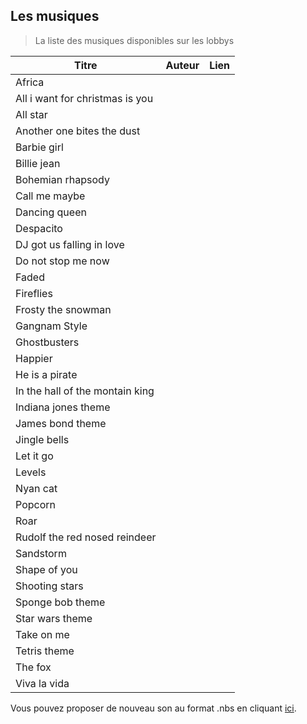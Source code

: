 ## Les musiques
> La liste des musiques disponibles sur les lobbys

| Titre | Auteur |  Lien
|--|--|--|
| Africa |  |  |
| All i want for christmas is you |  |  |
| All star |  |  |
| Another one bites the dust |  |  |
| Barbie girl |  |  |
| Billie jean |  |  |
| Bohemian rhapsody |  |  |
| Call me maybe |  |  |
| Dancing queen |  |  |
| Despacito |  |  |
| DJ got us falling in love |  |  |
| Do not stop me now |  |  |
| Faded |  |  |
| Fireflies |  |  |
| Frosty the snowman |  |  |
| Gangnam Style |  |  |
| Ghostbusters |  |  |
| Happier |  |  |
| He is a pirate |  |  |
| In the hall of the montain king |  |  |
| Indiana jones theme |  |  |
|  James bond theme |  |  |
| Jingle bells |  |  |
| Let it go |  |  |
| Levels |  |  |
| Nyan cat |  |  |
| Popcorn |  |  |
| Roar |  |  |
| Rudolf the red nosed reindeer |  |  |
| Sandstorm |  |  |
| Shape of you |  |  |
| Shooting stars |  |  |
| Sponge bob theme |  |  |
| Star wars theme |  |  |
| Take on me |  |  |
| Tetris theme |  |  |
| The fox |  |  |
| Viva la vida |  |  |

Vous pouvez proposer de nouveau son au format .nbs en cliquant [ici](https://github.com/AdlC-Network/contribution/issues/new?assignees=&labels=lobby&template=ajout-de-musique--nbs-.md&title=NBS+%7C+Titre+de+la+musique).
 
